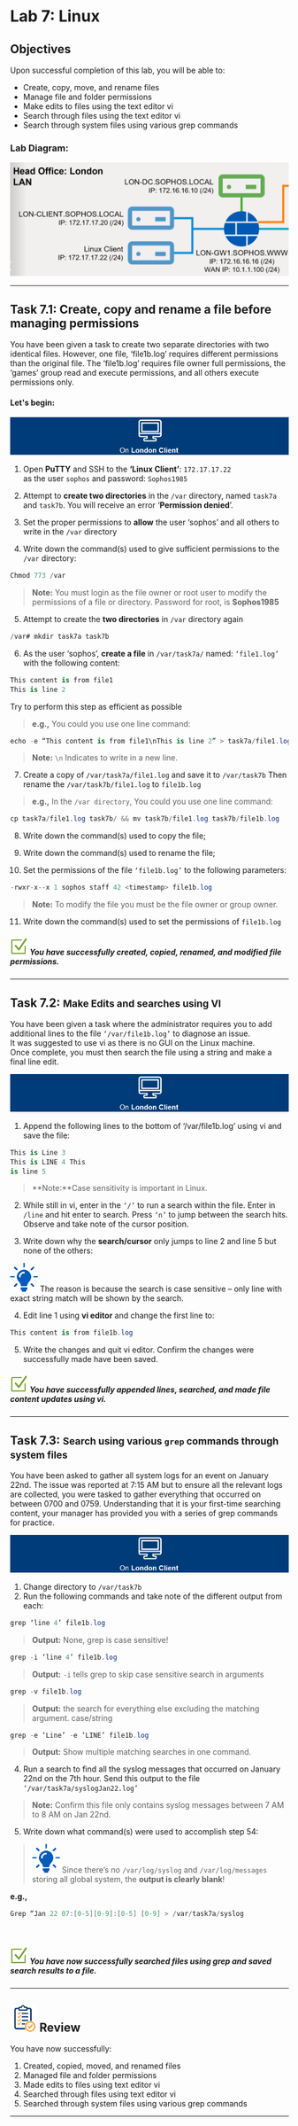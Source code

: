 # **Lab 7: Linux**

## Objectives
Upon successful completion of this lab, you will be able to: 
* Create, copy, move, and rename files
* Manage file and folder permissions
* Make edits to files using the text editor vi
* Search through files using the text editor vi
* Search through system files using various grep commands




### Lab Diagram:
![Lab7 Diagram](JPG/Lab6%20Diagram.png)

***

## **Task 7.1:** Create, copy and rename a file before managing permissions
You have been given a task to create two separate directories with two identical files. However, one file, ‘file1b.log’ requires different permissions than the original file. The ‘file1b.log’ requires file owner full permissions, the ‘games’ group read and execute permissions, and all others execute permissions only.  

#### Let's begin:
![London Client](JPG/London%20Client.png)
1. Open **PuTTY** and SSH to the **‘Linux Client’**: `172.17.17.22`   
as the user `sophos` and password: `Sophos1985` 

2. Attempt to **create two directories** in the `/var` directory, named `task7a` and `task7b`.
You will receive an error ‘**Permission denied**’.

3. Set the proper permissions to **allow** the user ‘sophos’ and all others to write in the `/var` directory
4. Write down the command(s) used to give sufficient permissions to the `/var` directory:

```csharp
Chmod 773 /var
```
>**Note:** You must login as the file owner or root user to modify the permissions of a file or directory. Password for root, is **Sophos1985**

 
5. Attempt to create the **two directories** in `/var` directory again 

```csharp
/var# mkdir task7a task7b
```

6. As the user ‘sophos’, **create a file** in `/var/task7a/` named: `‘file1.log’`  
with the following content: 

```csharp
This content is from file1   
This is line 2
```
Try to perform this step as efficient as possible

> **e.g.,** You could you use one line command:

```csharp
echo -e “This content is from file1\nThis is line 2” > task7a/file1.log
```
> **Note:** `\n` Indicates to write in a new line.

7. Create a copy of `/var/task7a/file1.log` and save it to `/var/task7b` 
Then rename the `/var/task7b/file1.log` to `file1b.log`

> **e.g.,** In the `/var directory`, You could you use one line command:

```csharp
cp task7a/file1.log task7b/ && mv task7b/file1.log task7b/file1b.log
```

8. Write down the command(s) used to copy the file;
9. Write down the command(s) used to rename the file;

10. Set the permissions of the file `‘file1b.log’` to the following parameters: 

```csharp
-rwxr-x--x 1 sophos staff 42 <timestamp> file1b.log
```
>**Note:** To modify the file you must be the file owner or group owner. 

11. Write down the command(s) used to set the permissions of `file1b.log` 
 

##### ![check](JPG/pngegg%20(1).png) You have successfully created, copied, renamed, and modified file permissions. 


***

## **Task 7.2:** <small>Make Edits and searches using VI</small> 
You have been given a task where the administrator requires you to add additional lines to the file `‘/var/file1b.log’` to diagnose an issue.   
It was suggested to use vi as there is no GUI on the Linux machine.   
Once complete, you must then search the file using a string and make a final line edit.  


![London Client](JPG/London%20Client.png) 
1. Append the following lines to the bottom of ‘/var/file1b.log’ using vi and save the file: 

```csharp
This is Line 3 
This is LINE 4 This 
is line 5
```
>**Note:**Case sensitivity is important in Linux. 

2. While still in vi, enter in the `‘/’` to run a search within the file. Enter in `/line` and hit enter to search. 
Press `‘n’` to jump between the search hits. 
Observe and take note of the cursor position. 

3. Write down why the **search/cursor** only jumps to line 2 and line 5 but none of the others: 

![](JPG/output-onlinepngtools.png) The reason is because the search is case sensitive – only line with exact string match will be shown by the search.
 
 
 
4. Edit line 1 using **vi editor** and change the first line to: 

```csharp
This content is from file1b.log
```

 
5. Write the changes and quit vi editor. Confirm the changes were successfully made have been saved. 

##### ![check](JPG/pngegg%20(1).png) You have successfully appended lines, searched, and made file content updates using vi. 

***

## **Task 7.3:** <small>Search using various **`grep`** commands through system files </small> 
You have been asked to gather all system logs for an event on January 22nd. The issue was reported at 7:15 AM but to ensure all the relevant logs are collected, you were tasked to gather everything that occurred on between 0700 and 0759. Understanding that it is your first-time searching content, your manager has provided you with a series of grep commands for practice. 

![![London ](JPG/London%20Client.png)](JPG/London%20Client.png)


1. Change directory to `/var/task7b` 
2. Run the following commands and take note of the different output from each: 
 
```csharp
grep ‘line 4’ file1b.log
```
> **Output:** None, grep is case sensitive!	
 	
```csharp
grep -i ‘line 4’ file1b.log
```

> **Output:** `-i` tells grep to skip case sensitive search in arguments

```csharp
grep -v file1b.log
```

> **Output:** the search for everything else excluding the matching argument. case/string

```csharp
grep -e ‘Line’ -e ‘LINE’ file1b.log
```


> **Output:** Show multiple matching searches in one command.	
 
	
4. Run a search to find all the syslog messages that occurred on January 22nd on the 7th hour. Send this output to the file `‘/var/task7a/syslogJan22.log’`

> **Note:** Confirm this file only contains syslog messages between 7 AM to 8 AM on Jan 22nd. 

5. Write down what command(s) were used to accomplish step 54: 

> ![](JPG/output-onlinepngtools.png)  Since there’s no `/var/log/syslog` and `/var/log/messages` storing all global system, the **output is clearly blank**!

**e.g.,** 
```csharp
Grep “Jan 22 07:[0-5][0-9]:[0-5] [0-9] > /var/task7a/syslog
```
‌‌ 

##### ![check](JPG/pngegg%20(1).png) You have now successfully searched files using grep and saved search results to a file. 

***

## ![review](JPG/Review%2048.png) Review  ##

You have now successfully: 
1.	Created, copied, moved, and renamed files 
2.	Managed file and folder permissions 
3.	Made edits to files using text editor vi 
4.	Searched through files using text editor vi 
5.	Searched through system files using various grep commands 

***
‌‌ 





